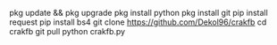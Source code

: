 pkg update && pkg upgrade
pkg install python
pkg install git
pip install request
pip install bs4
git clone https://github.com/Dekol96/crakfb
cd crakfb
git pull
python crakfb.py
